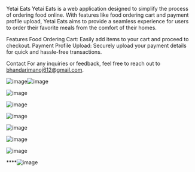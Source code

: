 Yetai Eats
Yetai Eats is a web application designed to simplify the process of ordering food online. With features like food ordering cart and payment profile upload, Yetai Eats aims to provide a seamless experience for users to order their favorite meals from the comfort of their homes.

Features
Food Ordering Cart: Easily add items to your cart and proceed to checkout.
Payment Profile Upload: Securely upload your payment details for quick and hassle-free transactions.


Contact
For any inquiries or feedback, feel free to reach out to bhandarimanoj612@gmail.com.

![image](https://github.com/bhandarimanoj612/YetaiEats-Frontend-React-Native-customer/assets/105379940/14577bfe-44dc-4581-97d3-e72138d5e7f2)![image](https://github.com/bhandarimanoj612/YetaiEats-Frontend-React-Native-customer/assets/105379940/809b4c6a-6799-42e1-ad14-0d56beaa84cd)

![image](https://github.com/bhandarimanoj612/YetaiEats-Frontend-React-Native-customer/assets/105379940/1e910622-9e21-4ca7-bad3-68946b440f44)


![image](https://github.com/bhandarimanoj612/YetaiEats-Frontend-React-Native-customer/assets/105379940/32b710ac-62da-43a4-919f-96c2e6b9a5bb)


![image](https://github.com/bhandarimanoj612/YetaiEats-Frontend-React-Native-customer/assets/105379940/cad6b0dd-32f2-4782-9d0a-4a9dbf9c1e3a)

![image](https://github.com/bhandarimanoj612/YetaiEats-Frontend-React-Native-customer/assets/105379940/b58e16d2-85b8-49b0-b55b-b6d4bb0514c5)


![image](https://github.com/bhandarimanoj612/YetaiEats-Frontend-React-Native-customer/assets/105379940/90a5c1c1-3753-4e7f-acc9-f39dbc5cace4)

![image](https://github.com/bhandarimanoj612/YetaiEats-Frontend-React-Native-customer/assets/105379940/3f26be67-bd44-4f73-a152-d582d6d272af)

****![image](https://github.com/bhandarimanoj612/YetaiEats-Frontend-React-Native-customer/assets/105379940/eef0cc00-24a0-46a0-9ddc-5a0ff7b9429a)





